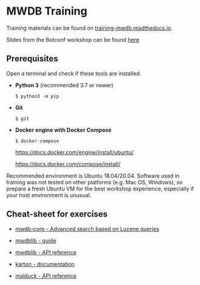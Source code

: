 # MWDB Training

Training materials can be found on [training-mwdb.readthedocs.io](https://training-mwdb.readthedocs.io/en/latest/).

Slides from the Botconf workshop can be found [here](https://github.com/CERT-Polska/training-mwdb/raw/main/Botconf%202022%20-%20Build%20Your%20Own%20Malware%20Analysis%20Pipeline%20Using%20New%20Open%20Source%20Tools.pdf)

## Prerequisites

Open a terminal and check if these tools are installed:

- **Python 3** (recommended 3.7 or newer) 
  ```shell
  $ python3 -m pip
  ```
- **Git**
  ```shell
  $ git
  ```
- **Docker engine with Docker Compose**
  ```shell
  $ docker-compose
  ```
  https://docs.docker.com/engine/install/ubuntu/

  https://docs.docker.com/compose/install/

Recommended environment is Ubuntu 18.04/20.04. Software used in training was not tested on other platforms (e.g. Mac OS, Windows), so prepare a fresh Ubuntu VM for the best workshop experience, especially if your host environment is unusual.

## Cheat-sheet for exercises

- [mwdb-core - Advanced search based on Lucene queries](https://mwdb.readthedocs.io/en/latest/user-guide/7-Lucene-search.html)

- [mwdblib - guide](https://mwdb.readthedocs.io/en/latest/user-guide/8-REST-and-mwdblib.html)

- [mwdblib - API reference](https://mwdblib.readthedocs.io/en/latest/)

- [karton - documentation](https://karton-core.readthedocs.io/en/latest/)

- [malduck - API reference](https://malduck.readthedocs.io/en/latest/)
